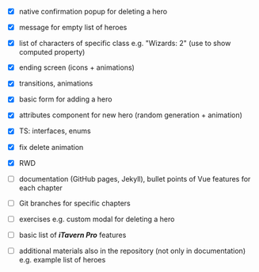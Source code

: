 * [x] native confirmation popup for deleting a hero
* [x] message for empty list of heroes
* [x] list of characters of specific class 
    e.g. "Wizards: 2" (use to show computed property)
* [x] ending screen (icons + animations)
* [x] transitions, animations
* [x] basic form for adding a hero
* [x] attributes component for new hero 
    (random generation + animation)
* [x] TS: interfaces, enums
* [x] fix delete animation
* [x] RWD


* [ ] documentation (GitHub pages, Jekyll), bullet points 
    of Vue features for each chapter
* [ ] Git branches for specific chapters
* [ ] exercises e.g. custom modal for deleting a hero
* [ ] basic list of **_iTavern Pro_** features
* [ ] additional materials also in the repository
    (not only in documentation) e.g. example list of heroes

